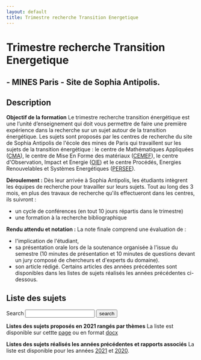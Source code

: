 ```yaml
---
layout: default
title: Trimestre recherche Transition Energetique
---
```


# Trimestre recherche Transition Energetique

## - MINES Paris - Site de Sophia Antipolis.

## Description

**Objectif de la formation** Le trimestre recherche transition énergétique est une l’unité d’enseignement qui doit vous permettre de faire une première expérience dans la recherche sur un sujet autour de la transition énergétique. Les sujets sont proposés par les centres de recherche du site de Sophia Antipolis de l'école des mines de Paris qui travaillent sur les sujets de la transition énergétique : le centre de Mathématiques Appliquées ([CMA](https://www.cma.mines-paristech.fr/)), le centre de Mise En Forme des matériaux ([CEMEF](https://www.cemef.minesparis.psl.eu/)), le centre d'Observation, Impact et Energie ([OIE](https://www.oie.minesparis.psl.eu/Accueil/)) et le centre Procédés, Energies Renouvelables
et Systèmes Energétiques ([PERSEE](https://www.persee.minesparis.psl.eu/Accueil/Presentation/)).

**Déroulement :** Dès leur arrivée à Sophia Antipolis, les étudiants intègrent les équipes de recherche pour travailler sur leurs sujets. Tout au long des 3 mois, en plus des travaux de recherche qu'ils effectueront dans les centres, ils suivront :
 * un cycle de conférences (en tout 10 jours répartis dans le trimestre)
 * une formation à la recherche bibliographique

**Rendu attendu et notation :** La note finale comprend une évaluation de :
* l'implication de l'étudiant,
* sa présentation orale lors de la soutenance organisée à l'issue du semestre (10 minutes de présentation et 10 minutes de questions devant un jury composé de chercheurs et d'experts du domaine).  
* son article rédigé. Certains articles des années précédentes sont disponibles dans les listes de sujets réalisés les années précédentes ci-dessous.

## Liste des sujets


<form action="/search.html" method="get">
  <label for="search-box">Search</label>
  <input type="text" id="search-box" name="query">
  <input type="submit" value="search">
</form>

**Listes des sujets proposés en 2021 rangés par thèmes**
La liste est disponible sur cettte [page](https://robingirard.github.io/MINES-trimestre-recherche-transition-energetique/ListeSujets.html) ou en format [docx](https://robingirard.github.io/MINES-trimestre-recherche-transition-energetique/Past/2021/Articles/UE32R-NRJ-SOPHIA-Liste2021.docx)

**Listes des sujets réalisés les années précédentes et rapports associés**
La liste est disponible pour les années [2021](https://robingirard.github.io/MINES-trimestre-recherche-transition-energetique/Past/2021/ListeProjets.html) et [2020](https://robingirard.github.io/MINES-trimestre-recherche-transition-energetique/Past/2020/ListeProjets.html).
